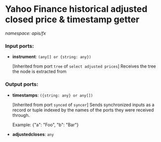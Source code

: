# Yahoo Finance historical adjusted closed price & timestamp getter

_namespace: apis/fx_

### Input ports:

* __instrument__: ` (any[] or {string: any}) `

    [Inherited from port `tree` of `select adjusted prices`] 
    Receives the tree the node is extracted from

### Output ports:

* __timestamps__: ` ({string: any} or any[]) `

    [Inherited from port `synced` of `syncer`] 
    Sends synchronized inputs as a record or tuple indexed by the names of the ports they were received through.
    
    Example:
    {"a": "Foo", "b": "Bar"}


* __adjustedcloses__: ` any `

